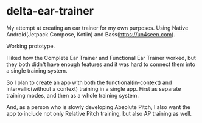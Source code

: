 # delta-ear-trainer
My attempt at creating an ear trainer for my own purposes.
Using Native Android(Jetpack Compose, Kotlin) and Bass(https://un4seen.com).

Working prototype.

I liked how the Complete Ear Trainer and Functional Ear Trainer worked, but they both didn't have enough features and it was hard to connect them into a single training system.

So I plan to create an app with both the functional(in-context) and intervallic(without a context) training in a single app. First as separate training modes, and then as a whole training system.

And, as a person who is slowly developing Absolute Pitch, I also want the app to include not only Relative Pitch training, but also AP training as well.
